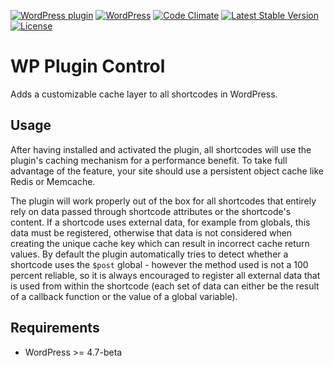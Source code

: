 [![WordPress plugin](https://img.shields.io/wordpress/plugin/v/wp-shortcode-cache.svg?maxAge=2592000)](https://wordpress.org/plugins/wp-shortcode-cache/)
[![WordPress](https://img.shields.io/wordpress/v/wp-shortcode-cache.svg?maxAge=2592000)](https://wordpress.org/plugins/wp-shortcode-cache/)
[![Code Climate](https://codeclimate.com/github/felixarntz/wp-shortcode-cache/badges/gpa.svg)](https://codeclimate.com/github/felixarntz/wp-shortcode-cache)
[![Latest Stable Version](https://poser.pugx.org/felixarntz/wp-shortcode-cache/version)](https://packagist.org/packages/felixarntz/wp-shortcode-cache)
[![License](https://poser.pugx.org/felixarntz/wp-shortcode-cache/license)](https://packagist.org/packages/felixarntz/wp-shortcode-cache)

# WP Plugin Control

Adds a customizable cache layer to all shortcodes in WordPress.

## Usage

After having installed and activated the plugin, all shortcodes will use the plugin's caching mechanism for a performance benefit. To take full advantage of the feature, your site should use a persistent object cache like Redis or Memcache.

The plugin will work properly out of the box for all shortcodes that entirely rely on data passed through shortcode attributes or the shortcode's content. If a shortcode uses external data, for example from globals, this data must be registered, otherwise that data is not considered when creating the unique cache key which can result in incorrect cache return values. By default the plugin automatically tries to detect whether a shortcode uses the `$post` global - however the method used is not a 100 percent reliable, so it is always encouraged to register all external data that is used from within the shortcode (each set of data can either be the result of a callback function or the value of a global variable).

## Requirements

* WordPress >= 4.7-beta

